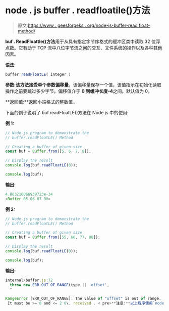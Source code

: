 # node . js buffer . readfloatile()方法

> 原文:[https://www . geesforgeks . org/node-js-buffer-read float-method/](https://www.geeksforgeeks.org/node-js-buffer-readfloatle-method/)

**buf . ReadFloattle()方法**用于从具有指定字节序格式的缓冲区类中读取 32 位浮点数。它有助于 TCP 流中八位字节流之间的交互、文件系统的操作以及各种其他因素。

**语法:**

```js
buffer.readFloatLE( integer )
```

**参数:**该方法接受单个参数**偏移量**，该偏移量保存一个值，该值指示在初始化读取操作之前要跳过多少字节。偏移值介于 **0 到缓冲长度–4**之间。默认值为 0。

**返回值:**返回小端格式的整数值。

下面的例子说明了 buf.readFloatLE()方法在 Node.js 中的使用:

**例 1:**

```js
// Node.js program to demonstrate the  
// buffer.readFloatLE() Method

// Creating a buffer of given size 
const buf = Buffer.from([5, 6, 7, 8]); 

// Display the result 
console.log(buf.readFloatLE(0)); 

console.log(buf); 
```

**输出:**

```js
4.063216068939723e-34
<Buffer 05 06 07 08>
```

**例 2:**

```js
// Node.js program to demonstrate the  
// buffer.readFloatLE() Method

// Creating a buffer of given size 
const buf = Buffer.from([55, 66, 77, 88]); 

// Display the result 
console.log(buf.readFloatLE(0)); 

console.log(buf); 
```

**输出:**

```js
internal/buffer.js:72
  throw new ERR_OUT_OF_RANGE(type || 'offset',
  ^

RangeError [ERR_OUT_OF_RANGE]: The value of "offset" is out of range.
 It must be >= 0 and <= 2 0\. received . < pre>**注意:**以上程序使用`node index.js`命令编译运行。**参考:**[https://nodejs . org/API/buffer . html # buffer _ buf _ readfloattle _ offset](https://nodejs.org/api/buffer.html#buffer_buf_readfloatle_offset)=>
```
